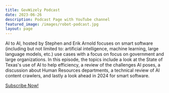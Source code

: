 ```yaml
--- 
title: GovWizely Podcast
date: 2023-06-26
description: Podcast Page with YouTube channel
featured_image: /images/robot-podcast.jpg
layout: page
--- 
```


AI to AI, hosted by Stephen and Erik Arnold focuses on smart software (including but not limited to: artificial intelligence, machine learning, large language models, etc.) use cases with a focus on focus on government and large organizations. In this episode, the topics include a look at the State of Texas's use of AI to help efficiency, a review of the challenges AI poses, a discussion about Human Resources departments,  a technical review of AI content crawlers, and lastly a look ahead in 2024 for smart software.

[Subscribe Now!](https://podcast.govwizely.com/)